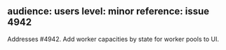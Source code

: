 audience: users
level: minor
reference: issue 4942
---
Addresses #4942. Add worker capacities by state for worker pools to UI.
